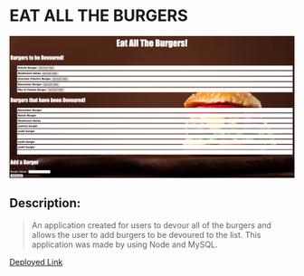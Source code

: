 # EAT ALL THE BURGERS

![Burger](./public/assets/css/burger.png)

## Description:
>An application created for users to devour all of the burgers and allows the user to add burgers to be devoured to the list. This application was made by using Node and MySQL.

[Deployed Link]()